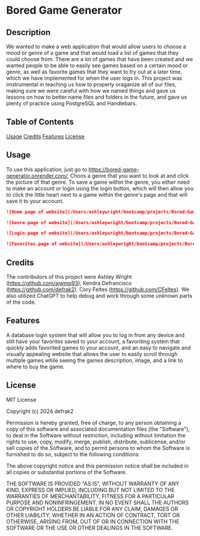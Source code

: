 # Bored Game Generator

## Description
We wanted to make a web application that would allow users to choose a mood or genre of a game and that would load a list of games that they could choose from. There are a lot of games that have been created and we wanted people to be able to easily see games based on a certain mood or genre, as well as favorite games that they want to try out at a later time, which we have implemented for when the user logs in. This project was imstrumental in teaching us how to properly oraganize all of our files, making sure we were careful with how we named things and gave us lessons on how to better name files and folders in the future, and gave us plenty of practice using PostgreSQL and Handlebars.

## Table of Contents
[Usage](#usage)
[Credits](#credits)
[Features](#features) 
[License](#license)

## Usage
To use this application, just go to https://bored-game-generator.onrender.com/, Choos a genre that you want to look at and click the picture of that genre. To save a game within the genre, you either need to make an account or login using the login button, which will then allow you to click the little heart next to a game within the genre's page and that will save it to your account. 

```md
![Home page of website](/Users/ashleywright/bootcamp/projects/Bored-Game-Generator/public/images/Untitled.png)
```

```md
![Genre page of website](/Users/ashleywright/bootcamp/projects/Bored-Game-Generator/public/images/Untitled 2.png)
```

```md
![Login page of website](/Users/ashleywright/bootcamp/projects/Bored-Game-Generator/public/images/Untitled 3.png)
```

```md
![Favorites page of website](/Users/ashleywright/bootcamp/projects/Bored-Game-Generator/public/images/Untitled 4.png)
```

## Credits
The contributors of this project were Ashley Wright (https://github.com/ajwmp93), Kendra Defrancisco (https://github.com/defrak2), Cory Feltes (https://github.com/CFeltes). We also utilized ChatGPT to help debug and work through some unknown parts of the code.

## Features
A database login system that will allow you to log in from any device and still have your favorites saved to your account, a favoriting system that quickly adds favorited games to your account, and an easy to navigate and visually appealing website that allows the user to easily scroll through multiple games while seeing the games description, image, and a link to where to buy the game. 

## License
MIT License

Copyright (c) 2024 defrak2

Permission is hereby granted, free of charge, to any person obtaining a copy
of this software and associated documentation files (the "Software"), to deal
in the Software without restriction, including without limitation the rights
to use, copy, modify, merge, publish, distribute, sublicense, and/or sell
copies of the Software, and to permit persons to whom the Software is
furnished to do so, subject to the following conditions:

The above copyright notice and this permission notice shall be included in all
copies or substantial portions of the Software.

THE SOFTWARE IS PROVIDED "AS IS", WITHOUT WARRANTY OF ANY KIND, EXPRESS OR
IMPLIED, INCLUDING BUT NOT LIMITED TO THE WARRANTIES OF MERCHANTABILITY,
FITNESS FOR A PARTICULAR PURPOSE AND NONINFRINGEMENT. IN NO EVENT SHALL THE
AUTHORS OR COPYRIGHT HOLDERS BE LIABLE FOR ANY CLAIM, DAMAGES OR OTHER
LIABILITY, WHETHER IN AN ACTION OF CONTRACT, TORT OR OTHERWISE, ARISING FROM,
OUT OF OR IN CONNECTION WITH THE SOFTWARE OR THE USE OR OTHER DEALINGS IN THE
SOFTWARE.